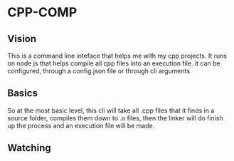 # CPP-COMP

## Vision

This is a command line inteface that helps me with my cpp projects. It runs on node js that helps compile all cpp files into an execution file. it can be configured, through a config.json file or through cli arguments

## Basics

So at the most basic level, this cli will take all .cpp files that it finds in a source folder, compiles them down to .o files, then the linker will do finish up the process and an execution file will be made.

## Watching
